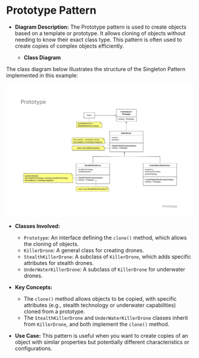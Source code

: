 # Prototype Pattern
   - **Diagram Description:**
     The Prototype pattern is used to create objects based on a template or prototype. It allows cloning of objects without needing to know their exact class type. This pattern is often used to create copies of complex objects efficiently.

     - **Class Diagram**

  The class diagram below illustrates the structure of the Singleton Pattern implemented in this example:

  ![Prototype Pattern Diagram](prototype-diagram.png)

   - **Classes Involved:**
     - `Prototype`: An interface defining the `clone()` method, which allows the cloning of objects.
     - `KillerDrone`: A general class for creating drones.
     - `StealthKillerDrone`: A subclass of `KillerDrone`, which adds specific attributes for stealth drones.
     - `UnderWaterKillerDrone`: A subclass of `KillerDrone` for underwater drones.

   - **Key Concepts:**
     - The `clone()` method allows objects to be copied, with specific attributes (e.g., stealth technology or underwater capabilities) cloned from a prototype.
     - The `StealthKillerDrone` and `UnderWaterKillerDrone` classes inherit from `KillerDrone`, and both implement the `clone()` method.

   - **Use Case:**
     This pattern is useful when you want to create copies of an object with similar properties but potentially different characteristics or configurations.
